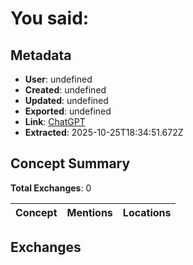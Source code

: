 # **You said:**

## Metadata

- **User**: undefined
- **Created**: undefined
- **Updated**: undefined
- **Exported**: undefined
- **Link**: [ChatGPT](undefined)
- **Extracted**: 2025-10-25T18:34:51.672Z

## Concept Summary

**Total Exchanges**: 0

| Concept | Mentions | Locations |
|---------|----------|----------|

## Exchanges

